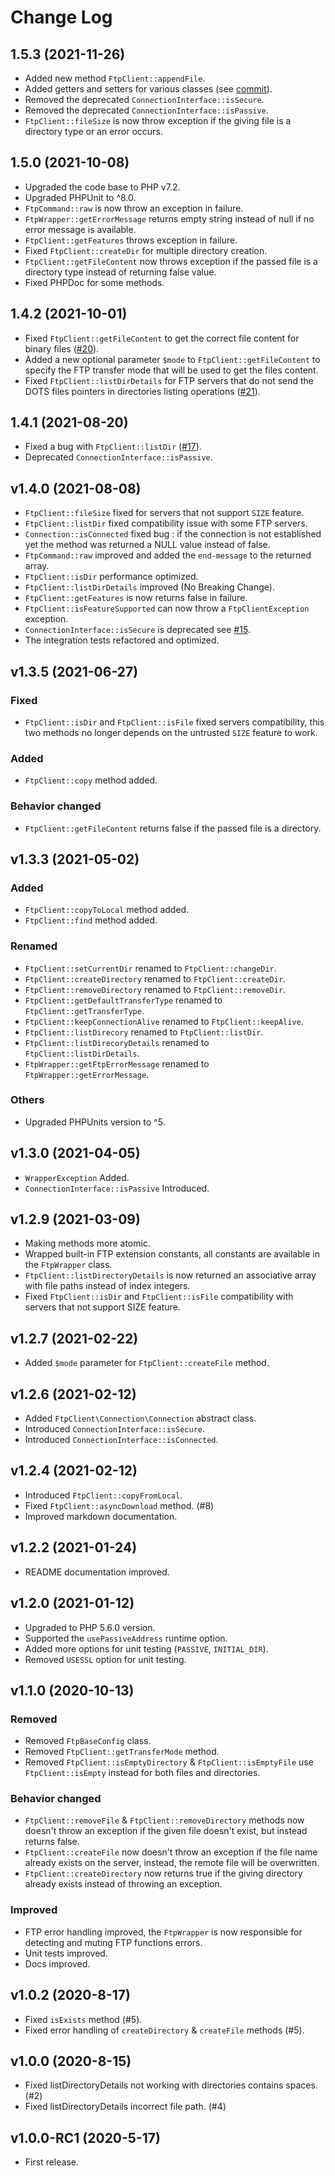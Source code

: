 # Change Log

## 1.5.3 (2021-11-26)

* Added new method `FtpClient::appendFile`.
* Added getters and setters for various classes (see [commit](https://github.com/lazzard/php-ftp-client/commit/02df6b9be719a236701c2bcb78f990632131ffae)).
* Removed the deprecated `ConnectionInterface::isSecure`.
* Removed the deprecated `ConnectionInterface::isPassive`.
* `FtpClient::fileSize` is now throw exception if the giving file is a directory type or an error occurs.

## 1.5.0 (2021-10-08)

* Upgraded the code base to PHP v7.2.
* Upgraded PHPUnit to ^8.0.
* `FtpCommand::raw` is now throw an exception in failure.
* `FtpWrapper::getErrorMessage` returns empty string instead of null if no error message is available.
* `FtpClient::getFeatures` throws exception in failure.
* Fixed `FtpClient::createDir` for multiple directory creation.
* `FtpClient::getFileContent` now throws exception if the passed file is a directory type instead of returning false value.
* Fixed PHPDoc for some methods.

## 1.4.2 (2021-10-01)

* Fixed `FtpClient::getFileContent` to get the correct file content for binary files ([#20](../../issues/20)).
* Added a new optional parameter `$mode` to `FtpClient::getFileContent` to specify the FTP transfer mode that will be used to get the files content.
* Fixed `FtpClient::listDirDetails` for FTP servers that do not send the DOTS files pointers in directories listing operations ([#21](../../issues/21)).

## 1.4.1 (2021-08-20)

* Fixed a bug with `FtpClient::listDir` ([#17](../../issues/17)).
* Deprecated `ConnectionInterface::isPassive`.

## v1.4.0 (2021-08-08)

* `FtpClient::fileSize` fixed for servers that not support `SIZE` feature.
* `FtpClient::listDir` fixed compatibility issue with some FTP servers.
* `Connection::isConnected` fixed bug : if the connection is not established yet the method was returned 
a NULL value instead of false.
* `FtpCommand::raw` improved and added the `end-message` to the returned array.
* `FtpClient::isDir` performance optimized.
* `FtpClient::listDirDetails` improved (No Breaking Change).
* `FtpClient::getFeatures` is now returns false in failure.
* `FtpClient::isFeatureSupported` can now throw a `FtpClientException` exception.
* `ConnectionInterface::isSecure` is deprecated see [#15](../../issues/15).
* The integration tests refactored and optimized.

## v1.3.5 (2021-06-27)

### Fixed

* `FtpClient::isDir` and `FtpClient::isFile` fixed servers compatibility, this two methods no longer depends on the untrusted `SIZE` feature to work.

### Added

* `FtpClient::copy` method added.

### Behavior changed

* `FtpClient::getFileContent` returns false if the passed file is a directory.

## v1.3.3 (2021-05-02)

### Added

* `FtpClient::copyToLocal` method added.
* `FtpClient::find` method added.

### Renamed 

* `FtpClient::setCurrentDir` renamed to `FtpClient::changeDir`.
* `FtpClient::createDirectory` renamed to `FtpClient::createDir`.
* `FtpClient::removeDirectory` renamed to `FtpClient::removeDir`.
* `FtpClient::getDefaultTransferType` renamed to `FtpClient::getTransferType`.
* `FtpClient::keepConnectionAlive` renamed to `FtpClient::keepAlive`.
* `FtpClient::listDirecory` renamed to `FtpClient::listDir`.
* `FtpClient::listDirecoryDetails` renamed to `FtpClient::listDirDetails`.
* `FtpWrapper::getFtpErrorMessage` renamed to `FtpWrapper::getErrorMessage`.

### Others

* Upgraded PHPUnits version to ^5.

## v1.3.0 (2021-04-05)

* `WrapperException` Added.
* `ConnectionInterface::isPassive` Introduced.

## v1.2.9 (2021-03-09)

* Making methods more atomic.
* Wrapped built-in FTP extension constants, all constants are available in the `FtpWrapper` class.
* `FtpClient::listDirectoryDetails` is now returned an associative array with file paths instead of index integers.
* Fixed `FtpClient::isDir` and `FtpClient::isFile` compatibility with servers that not support SIZE feature.

## v1.2.7 (2021-02-22)

* Added `$mode` parameter for `FtpClient::createFile`  method.

## v1.2.6 (2021-02-12)

* Added `FtpClient\Connection\Connection` abstract class.
* Introduced `ConnectionInterface::isSecure`.
* Introduced `ConnectionInterface::isConnected`.

## v1.2.4 (2021-02-12)

* Introduced `FtpClient::copyFromLocal`.
* Fixed `FtpClient::asyncDownload` method. (#8)
* Improved markdown documentation.

## v1.2.2 (2021-01-24)

* README documentation improved.

## v1.2.0 (2021-01-12)

* Upgraded to PHP 5.6.0 version.
* Supported the `usePassiveAddress` runtime option. 
* Added more options for unit testing (`PASSIVE`, `INITIAL_DIR`).
* Removed `USESSL` option for unit testing.

## v1.1.0 (2020-10-13)

### Removed

* Removed `FtpBaseConfig` class.
* Removed `FtpClient::getTransferMode` method.
* Removed `FtpClient::isEmptyDirectory` & `FtpClient::isEmptyFile` use `FtpClient::isEmpty` instead for both files and directories.

### Behavior changed
    
* `FtpClient::removeFile` & `FtpClient::removeDirectory` methods now doesn't throw an exception if the given file doesn't exist, but instead returns false.
* `FtpClient::createFile` now doesn't throw an exception if the file name already exists on the server, instead, the remote file will be overwritten.
* `FtpClient::createDirectory` now returns true if the giving directory already exists instead of throwing an exception.

### Improved

* FTP error handling improved, the `FtpWrapper` is now responsible for detecting and muting FTP functions errors.
* Unit tests improved.
* Docs improved.

## v1.0.2 (2020-8-17)

* Fixed `isExists` method (#5).
* Fixed error handling of `createDirectory`  & `createFile` methods (#5).

## v1.0.0 (2020-8-15)

* Fixed listDirectoryDetails not working with directories contains spaces. (#2)
* Fixed listDirectoryDetails incorrect file path. (#4)

## v1.0.0-RC1 (2020-5-17)

* First release.
